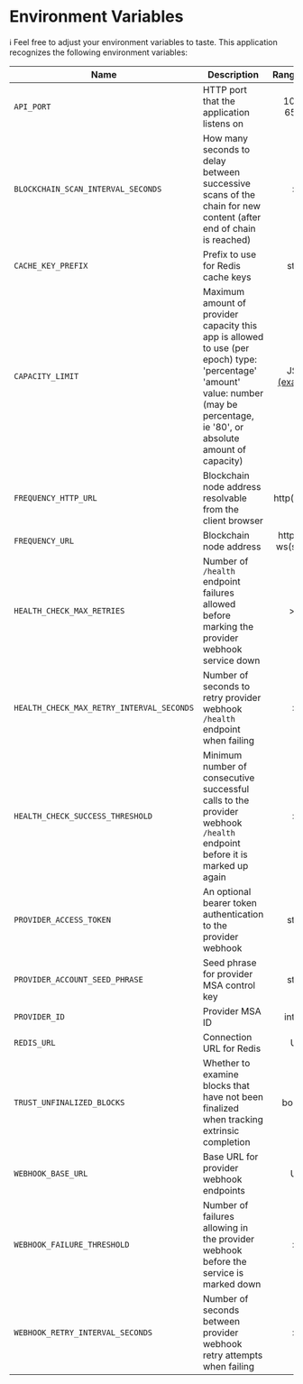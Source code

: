 # Environment Variables

ℹ️ Feel free to adjust your environment variables to taste.
This application recognizes the following environment variables:

| Name                                      | Description                                                                                                                                                                       |                                               Range/Type                                                | Required? | Default  |
| ----------------------------------------- | --------------------------------------------------------------------------------------------------------------------------------------------------------------------------------- | :-----------------------------------------------------------------------------------------------------: | :-------: | :------: |
| `API_PORT`                                | HTTP port that the application listens on                                                                                                                                         |                                              1025 - 65535                                               |           |   3000   |
| `BLOCKCHAIN_SCAN_INTERVAL_SECONDS`        | How many seconds to delay between successive scans of the chain for new content (after end of chain is reached)                                                                   |                                                   > 0                                                   |           |    12    |
| `CACHE_KEY_PREFIX`                        | Prefix to use for Redis cache keys                                                                                                                                                |                                                 string                                                  |           | account: |
| `CAPACITY_LIMIT`                          | Maximum amount of provider capacity this app is allowed to use (per epoch) type: 'percentage' 'amount' value: number (may be percentage, ie '80', or absolute amount of capacity) | JSON [(example)](https://github.com/ProjectLibertyLabs/gateway/blob/main/services/account/env.template) |     Y     |          |
| `FREQUENCY_HTTP_URL`                      | Blockchain node address resolvable from the client browser                                                                                                                        |                                              http(s): URL                                               |     Y     |          |
| `FREQUENCY_URL`                           | Blockchain node address                                                                                                                                                           |                                         http(s): or ws(s): URL                                          |     Y     |          |
| `HEALTH_CHECK_MAX_RETRIES`                | Number of `/health` endpoint failures allowed before marking the provider webhook service down                                                                                    |                                                  >= 0                                                   |           |    20    |
| `HEALTH_CHECK_MAX_RETRY_INTERVAL_SECONDS` | Number of seconds to retry provider webhook `/health` endpoint when failing                                                                                                       |                                                   > 0                                                   |           |    64    |
| `HEALTH_CHECK_SUCCESS_THRESHOLD`          | Minimum number of consecutive successful calls to the provider webhook `/health` endpoint before it is marked up again                                                            |                                                   > 0                                                   |           |    10    |
| `PROVIDER_ACCESS_TOKEN`                   | An optional bearer token authentication to the provider webhook                                                                                                                   |                                                 string                                                  |           |          |
| `PROVIDER_ACCOUNT_SEED_PHRASE`            | Seed phrase for provider MSA control key                                                                                                                                          |                                                 string                                                  |     Y     |          |
| `PROVIDER_ID`                             | Provider MSA ID                                                                                                                                                                   |                                                 integer                                                 |     Y     |          |
| `REDIS_URL`                               | Connection URL for Redis                                                                                                                                                          |                                                   URL                                                   |     Y     |          |
| `TRUST_UNFINALIZED_BLOCKS`                | Whether to examine blocks that have not been finalized when tracking extrinsic completion                                                                                         |                                                 boolean                                                 |           |  false   |
| `WEBHOOK_BASE_URL`                        | Base URL for provider webhook endpoints                                                                                                                                           |                                                   URL                                                   |     Y     |          |
| `WEBHOOK_FAILURE_THRESHOLD`               | Number of failures allowing in the provider webhook before the service is marked down                                                                                             |                                                   > 0                                                   |           |    3     |
| `WEBHOOK_RETRY_INTERVAL_SECONDS`          | Number of seconds between provider webhook retry attempts when failing                                                                                                            |                                                   > 0                                                   |           |    10    |
